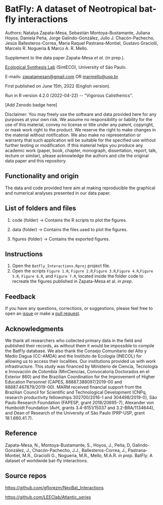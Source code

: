 # BatFly: A dataset of Neotropical bat-fly interactions

Authors: Natalya Zapata-Mesa, Sebastián Montoya-Bustamante, Juliana Hoyos, Daniela Peña, Jorge Galindo-González, Julio J. Chacón-Pachecho, Jesús Ballesteros-Correa, Maria Raquel Pastrana-Montiel, Gustavo Graciolli, Marcelo R. Nogueria & Marco A. R. Mello.

Supplement to the data paper Zapata-Mesa *et al*. (in prep.).

[Ecological Synthesis Lab](https://marcomellolab.wordpress.com) (SintECO), University of São Paulo.

E-mails: zapatamesan@gmail.com OR marmello@usp.br

First published on June 15th, 2022 (English version).

Run in R version 4.2.0 (2022-04-22) -- "Vigorous Calisthenics".

[Add Zenodo badge here]

Disclaimer: You may freely use the software and data provided here for any purposes at your own risk. We assume no responsibility or liability for the use of this material, convey no license or title under any patent, copyright, or mask work right to the product. We reserve the right to make changes in the material without notification. We also make no representation or warranty that such application will be suitable for the specified use without further testing or modification. If this material helps you produce any academic work (paper, book, chapter, monograph, dissertation, report, talk, lecture or similar), please acknowledge the authors and cite the original data paper and this repository.


## Functionality and origin

The data and code provided here aim at making reproducible the graphical and numerical analyses presented in our data paper.


## List of folders and files

1.  code (folder) -> Contains the R scripts to plot the figures.

2.  data (folder) -> Contains the files used to plot the figures.

3.  figures (folder) -> Contains the exported figures.


## Instructions

1. Open the `BatFly_Interactions.Rproj` project file.
2. Open the scripts `Figure 1.R`, `Figure 2.R`,`Figure 3.R`,`Figure 4.R`,`Figure 5.R`, `Figure 6.R`, and `Figure 7.R`, located inside the folder code to recreate the figures published in Zapata-Mesa et al. *in prep*.


## Feedback

If you have any questions, corrections, or suggestions, please feel free to open an [issue](https://github.com/NatalyaZapata/BatFly_Interactions/issues) or make a [pull request](https://github.com/NatalyaZapata/BatFly_Interactions/pulls).


## Acknowledgments

We thank all researchers who collected primary data in the field and published their records, as without them it would be impossible to compile the BatFly database. We also thank the Consejo Comunitario del Alto y Medio Dagua (CC-AMDA) and the Instituto de Ecología (INECOL) for allowing us to access their localities. Our institutions provided us with work infrastructure. This study was financed by Ministerio de Ciencia, Tecnología e Innovación de Colombia (MinCiencias, Convocatoria Doctorados en el Exterior 860) and the Brazilian Coordination for the Improvement of Higher Education Personnel (CAPES, 88887.388097/2019-00 and 88887.467879/2019-00). MARM received financial support from the Brazilian Council for Scientific and Technological Development (CNPq, research productivity fellowships 302700/2016-1 and 304498/2019-0), São Paulo Research Foundation (FAPESP, grant 2018/20695-7), Alexander von Humboldt Foundation (AvH, grants 3.4-8151/15037 and 3.2-BRA/1134644), and Dean of Research of the University of São Paulo (PRP-USP, grant 18.1.660.41.7).


## Reference

Zapata-Mesa, N., Montoya-Bustamante, S., Hoyos, J., Peña, D, Galindo-González, J., Chacón-Pachecho, J.J., Ballesteros-Correa, J., Pastrana-Montiel, M.R., Graciolli G., Nogueria, M.R., Mello, M.A.R. *in prep*. BatFly: A dataset of worldwide bat-fly interactions.


## Source repos

https://github.com/gflorezm/NeoBat_Interactions

https://github.com/LEEClab/Atlantic_series
